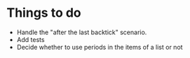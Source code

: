 # Things to do

* Handle the "after the last backtick" scenario.
* Add tests
* Decide whether to use periods in the items of a list or not
